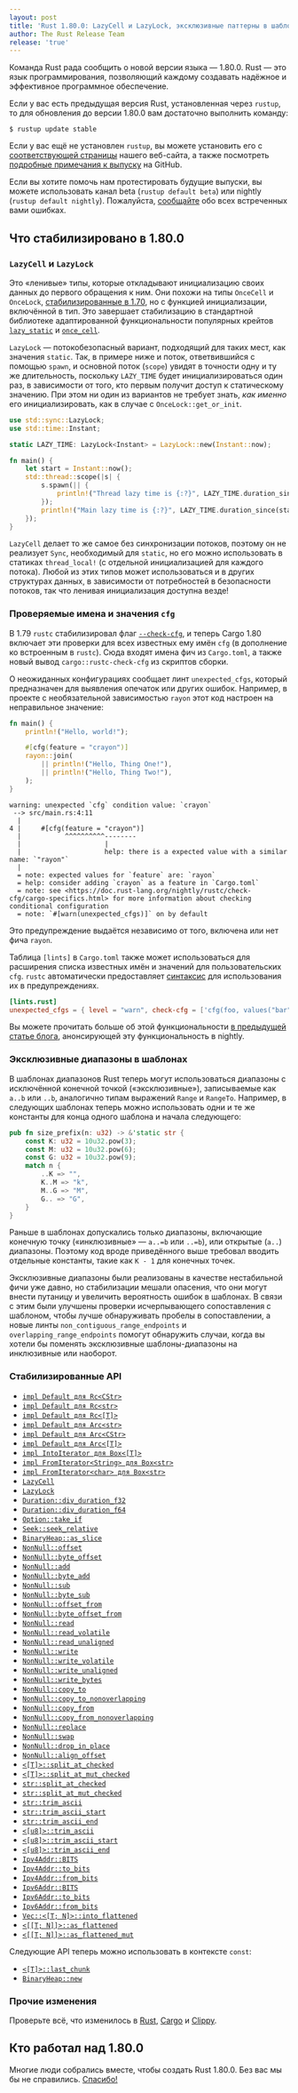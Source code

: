 ```yaml
---
layout: post
title: 'Rust 1.80.0: LazyCell и LazyLock, эксклюзивные паттерны в шаблонах, проверяемые имена и значения cfg'
author: The Rust Release Team
release: 'true'
---
```


Команда Rust рада сообщить о новой версии языка — 1.80.0. Rust — это язык программирования, позволяющий каждому создавать надёжное и эффективное программное обеспечение.

Если у вас есть предыдущая версия Rust, установленная через `rustup`, то для обновления до версии 1.80.0 вам достаточно выполнить команду:

```console
$ rustup update stable
```

Если у вас ещё не установлен `rustup`, вы можете установить его с [соответствующей страницы](https://www.rust-lang.org/install.html) нашего веб-сайта, а также посмотреть [подробные примечания к выпуску](https://doc.rust-lang.org/nightly/releases.html#version-1800-2024-07-25) на GitHub.

Если вы хотите помочь нам протестировать будущие выпуски, вы можете использовать канал beta (`rustup default beta`) или nightly (`rustup default nightly`). Пожалуйста, [сообщайте](https://github.com/rust-lang/rust/issues/new/choose) обо всех встреченных вами ошибках.

## Что стабилизировано в 1.80.0

### `LazyCell` и `LazyLock`

Это «ленивые» типы, которые откладывают инициализацию своих данных до первого обращения к ним. Они похожи на типы `OnceCell` и `OnceLock`, [стабилизированные в 1.70](https://blog.rust-lang.org/2023/06/01/Rust-1.70.0.html#oncecell-and-oncelock), но с функцией инициализации, включённой в тип. Это завершает стабилизацию в стандартной библиотеке адаптированной функциональности популярных крейтов [`lazy_static`](https://crates.io/crates/lazy-static) и [`once_cell`](https://crates.io/crates/once_cell).

`LazyLock` — потокобезопасный вариант, подходящий для таких мест, как значения `static`. Так, в примере ниже и поток, ответвившийся с помощью `spawn`, и основной поток (`scope`) увидят в точности одну и ту же длительность, поскольку `LAZY_TIME` будет инициализироваться один раз, в зависимости от того, кто первым получит доступ к статическому значению. При этом ни один из вариантов не требует знать, *как именно* его инициализировать, как в случае с `OnceLock::get_or_init`.

```rust
use std::sync::LazyLock;
use std::time::Instant;

static LAZY_TIME: LazyLock<Instant> = LazyLock::new(Instant::now);

fn main() {
    let start = Instant::now();
    std::thread::scope(|s| {
        s.spawn(|| {
            println!("Thread lazy time is {:?}", LAZY_TIME.duration_since(start));
        });
        println!("Main lazy time is {:?}", LAZY_TIME.duration_since(start));
    });
}
```

`LazyCell` делает то же самое без синхронизации потоков, поэтому он не реализует `Sync`, необходимый для `static`, но его можно использовать в статиках `thread_local!` (с отдельной инициализацией для каждого потока). Любой из этих типов может использоваться и в других структурах данных, в зависимости от потребностей в безопасности потоков, так что ленивая инициализация доступна везде!

### Проверяемые имена и значения `cfg`

В 1.79 `rustc` стабилизировал флаг [`--check-cfg`](https://doc.rust-lang.org/rustc/check-cfg.html), и теперь Cargo 1.80 включает эти проверки для всех известных ему имён `cfg` (в дополнение ко встроенным в <code>rustc</code>). Сюда входят имена фич из `Cargo.toml`, а также новый вывод `cargo::rustc-check-cfg` из скриптов сборки.

О неожиданных конфигурациях сообщает линт `unexpected_cfgs`, который предназначен для выявления опечаток или других ошибок. Например, в проекте с необязательной зависимостью `rayon` этот код настроен на неправильное значение:

```rust
fn main() {
    println!("Hello, world!");

    #[cfg(feature = "crayon")]
    rayon::join(
        || println!("Hello, Thing One!"),
        || println!("Hello, Thing Two!"),
    );
}
```

```console
warning: unexpected `cfg` condition value: `crayon`
 --> src/main.rs:4:11
  |
4 |     #[cfg(feature = "crayon")]
  |           ^^^^^^^^^^--------
  |                     |
  |                     help: there is a expected value with a similar name: `"rayon"`
  |
  = note: expected values for `feature` are: `rayon`
  = help: consider adding `crayon` as a feature in `Cargo.toml`
  = note: see <https://doc.rust-lang.org/nightly/rustc/check-cfg/cargo-specifics.html> for more information about checking conditional configuration
  = note: `#[warn(unexpected_cfgs)]` on by default
```

Это предупреждение выдаётся независимо от того, включена или нет фича `rayon`.

Таблица `[lints]` в `Cargo.toml` также может использоваться для расширения списка известных имён и значений для пользовательских `cfg`. `rustc` автоматически предоставляет [синтаксис](https://doc.rust-lang.org/rustc/check-cfg.html#specifying-expected-names-and-values) для использования их в предупреждениях.

```toml
[lints.rust]
unexpected_cfgs = { level = "warn", check-cfg = ['cfg(foo, values("bar"))'] }
```

Вы можете прочитать больше об этой функциональности [в предыдущей статье блога](https://blog.rust-lang.org/2024/05/06/check-cfg.html), анонсирующей эту функциональность в nightly.

### Эксклюзивные диапазоны в шаблонах

В шаблонах диапазонов Rust теперь могут использоваться диапазоны с исключённой конечной точкой («эксклюзивные»), записываемые как `a..b` или `..b`, аналогично типам выражений `Range` и `RangeTo`. Например, в следующих шаблонах теперь можно использовать одни и те же константы для конца одного шаблона и начала следующего:

```rust
pub fn size_prefix(n: u32) -> &'static str {
    const K: u32 = 10u32.pow(3);
    const M: u32 = 10u32.pow(6);
    const G: u32 = 10u32.pow(9);
    match n {
        ..K => "",
        K..M => "k",
        M..G => "M",
        G.. => "G",
    }
}
```

Раньше в шаблонах допускались только диапазоны, включающие конечную точку («инклюзивные» — `a..=b` или `..=b`), или открытые (`a..`) диапазоны. Поэтому код вроде приведённого выше требовал вводить отдельные константы, такие как `K - 1` для конечных точек.

Эксклюзивные диапазоны были реализованы в качестве нестабильной фичи уже давно, но стабилизации мешали опасения, что они могут внести путаницу и увеличить вероятность ошибок в шаблонах. В связи с этим были улучшены проверки исчерпывающего сопоставления с шаблоном, чтобы лучше обнаруживать пробелы в сопоставлении, а новые линты `non_contiguous_range_endpoints` и `overlapping_range_endpoints` помогут обнаружить случаи, когда вы хотели бы поменять эксклюзивные шаблоны-диапазоны на инклюзивные или наоборот.

### Стабилизированные API

- [`impl Default для Rc<CStr>`](https://doc.rust-lang.org/stable/alloc/rc/struct.Rc.html#impl-Default-for-Rc%3CCStr%3E)
- [`impl Default для Rc<str>`](https://doc.rust-lang.org/stable/alloc/rc/struct.Rc.html#impl-Default-for-Rc%3Cstr%3E)
- [`impl Default для Rc<[T]>`](https://doc.rust-lang.org/stable/alloc/rc/struct.Rc.html#impl-Default-for-Rc%3C%5BT%5D%3E)
- [`impl Default для Arc<str>`](https://doc.rust-lang.org/stable/alloc/sync/struct.Arc.html#impl-Default-for-Arc%3Cstr%3E)
- [`impl Default для Arc<CStr>`](https://doc.rust-lang.org/stable/alloc/sync/struct.Arc.html#impl-Default-for-Arc%3CCStr%3E)
- [`impl Default для Arc<[T]>`](https://doc.rust-lang.org/stable/alloc/sync/struct.Arc.html#impl-Default-for-Arc%3C%5BT%5D%3E)
- [`impl IntoIterator для Box<[T]>`](https://doc.rust-lang.org/stable/alloc/boxed/struct.Box.html#impl-IntoIterator-for-Box%3C%5BI%5D,+A%3E)
- [`impl FromIterator<String> для Box<str>`](https://doc.rust-lang.org/stable/alloc/boxed/struct.Box.html#impl-FromIterator%3CString%3E-for-Box%3Cstr%3E)
- [`impl FromIterator<char> для Box<str>`](https://doc.rust-lang.org/stable/alloc/boxed/struct.Box.html#impl-FromIterator%3Cchar%3E-for-Box%3Cstr%3E)
- [`LazyCell`](https://doc.rust-lang.org/stable/core/cell/struct.LazyCell.html)
- [`LazyLock`](https://doc.rust-lang.org/stable/std/sync/struct.LazyLock.html)
- [`Duration::div_duration_f32`](https://doc.rust-lang.org/stable/std/time/struct.Duration.html#method.div_duration_f32)
- [`Duration::div_duration_f64`](https://doc.rust-lang.org/stable/std/time/struct.Duration.html#method.div_duration_f64)
- [`Option::take_if`](https://doc.rust-lang.org/stable/std/option/enum.Option.html#method.take_if)
- [`Seek::seek_relative`](https://doc.rust-lang.org/stable/std/io/trait.Seek.html#method.seek_relative)
- [`BinaryHeap::as_slice`](https://doc.rust-lang.org/stable/std/collections/struct.BinaryHeap.html#method.as_slice)
- [`NonNull::offset`](https://doc.rust-lang.org/stable/std/ptr/struct.NonNull.html#method.offset)
- [`NonNull::byte_offset`](https://doc.rust-lang.org/stable/std/ptr/struct.NonNull.html#method.byte_offset)
- [`NonNull::add`](https://doc.rust-lang.org/stable/std/ptr/struct.NonNull.html#method.add)
- [`NonNull::byte_add`](https://doc.rust-lang.org/stable/std/ptr/struct.NonNull.html#method.byte_add)
- [`NonNull::sub`](https://doc.rust-lang.org/stable/std/ptr/struct.NonNull.html#method.sub)
- [`NonNull::byte_sub`](https://doc.rust-lang.org/stable/std/ptr/struct.NonNull.html#method.byte_sub)
- [`NonNull::offset_from`](https://doc.rust-lang.org/stable/std/ptr/struct.NonNull.html#method.offset_from)
- [`NonNull::byte_offset_from`](https://doc.rust-lang.org/stable/std/ptr/struct.NonNull.html#method.byte_offset_from)
- [`NonNull::read`](https://doc.rust-lang.org/stable/std/ptr/struct.NonNull.html#method.read)
- [`NonNull::read_volatile`](https://doc.rust-lang.org/stable/std/ptr/struct.NonNull.html#method.read_volatile)
- [`NonNull::read_unaligned`](https://doc.rust-lang.org/stable/std/ptr/struct.NonNull.html#method.read_unaligned)
- [`NonNull::write`](https://doc.rust-lang.org/stable/std/ptr/struct.NonNull.html#method.write)
- [`NonNull::write_volatile`](https://doc.rust-lang.org/stable/std/ptr/struct.NonNull.html#method.write_volatile)
- [`NonNull::write_unaligned`](https://doc.rust-lang.org/stable/std/ptr/struct.NonNull.html#method.write_unaligned)
- [`NonNull::write_bytes`](https://doc.rust-lang.org/stable/std/ptr/struct.NonNull.html#method.write_bytes)
- [`NonNull::copy_to`](https://doc.rust-lang.org/stable/std/ptr/struct.NonNull.html#method.copy_to)
- [`NonNull::copy_to_nonoverlapping`](https://doc.rust-lang.org/stable/std/ptr/struct.NonNull.html#method.copy_to_nonoverlapping)
- [`NonNull::copy_from`](https://doc.rust-lang.org/stable/std/ptr/struct.NonNull.html#method.copy_from)
- [`NonNull::copy_from_nonoverlapping`](https://doc.rust-lang.org/stable/std/ptr/struct.NonNull.html#method.copy_from_nonoverlapping)
- [`NonNull::replace`](https://doc.rust-lang.org/stable/std/ptr/struct.NonNull.html#method.replace)
- [`NonNull::swap`](https://doc.rust-lang.org/stable/std/ptr/struct.NonNull.html#method.swap)
- [`NonNull::drop_in_place`](https://doc.rust-lang.org/stable/std/ptr/struct.NonNull.html#method.drop_in_place)
- [`NonNull::align_offset`](https://doc.rust-lang.org/stable/std/ptr/struct.NonNull.html#method.align_offset)
- [`<[T]>::split_at_checked`](https://doc.rust-lang.org/stable/std/primitive.slice.html#method.split_at_checked)
- [`<[T]>::split_at_mut_checked`](https://doc.rust-lang.org/stable/std/primitive.slice.html#method.split_at_mut_checked)
- [`str::split_at_checked`](https://doc.rust-lang.org/stable/std/primitive.str.html#method.split_at_checked)
- [`str::split_at_mut_checked`](https://doc.rust-lang.org/stable/std/primitive.str.html#method.split_at_mut_checked)
- [`str::trim_ascii`](https://doc.rust-lang.org/stable/std/primitive.str.html#method.trim_ascii)
- [`str::trim_ascii_start`](https://doc.rust-lang.org/stable/std/primitive.str.html#method.trim_ascii_start)
- [`str::trim_ascii_end`](https://doc.rust-lang.org/stable/std/primitive.str.html#method.trim_ascii_end)
- [`<[u8]>::trim_ascii`](https://doc.rust-lang.org/stable/core/primitive.slice.html#method.trim_ascii)
- [`<[u8]>::trim_ascii_start`](https://doc.rust-lang.org/stable/core/primitive.slice.html#method.trim_ascii_start)
- [`<[u8]>::trim_ascii_end`](https://doc.rust-lang.org/stable/core/primitive.slice.html#method.trim_ascii_end)
- [`Ipv4Addr::BITS`](https://doc.rust-lang.org/stable/core/net/struct.Ipv4Addr.html#associatedconstant.BITS)
- [`Ipv4Addr::to_bits`](https://doc.rust-lang.org/stable/core/net/struct.Ipv4Addr.html#method.to_bits)
- [`Ipv4Addr::from_bits`](https://doc.rust-lang.org/stable/core/net/struct.Ipv4Addr.html#method.from_bits)
- [`Ipv6Addr::BITS`](https://doc.rust-lang.org/stable/core/net/struct.Ipv6Addr.html#associatedconstant.BITS)
- [`Ipv6Addr::to_bits`](https://doc.rust-lang.org/stable/core/net/struct.Ipv6Addr.html#method.to_bits)
- [`Ipv6Addr::from_bits`](https://doc.rust-lang.org/stable/core/net/struct.Ipv6Addr.html#method.from_bits)
- [`Vec::<[T; N]>::into_flattened`](https://doc.rust-lang.org/stable/alloc/vec/struct.Vec.html#method.into_flattened)
- [`<[[T; N]]>::as_flattened`](https://doc.rust-lang.org/stable/core/primitive.slice.html#method.as_flattened)
- [`<[[T; N]]>::as_flattened_mut`](https://doc.rust-lang.org/stable/core/primitive.slice.html#method.as_flattened_mut)

Следующие API теперь можно использовать в контексте `const`:

- [`<[T]>::last_chunk`](https://doc.rust-lang.org/stable/core/primitive.slice.html#method.last_chunk)
- [`BinaryHeap::new`](https://doc.rust-lang.org/stable/std/collections/struct.BinaryHeap.html#method.new)

### Прочие изменения

Проверьте всё, что изменилось в [Rust](https://github.com/rust-lang/rust/releases/tag/1.80.0), [Cargo](https://github.com/rust-lang/cargo/blob/master/CHANGELOG.md#cargo-180-2024-07-25) и [Clippy](https://github.com/rust-lang/rust-clippy/blob/master/CHANGELOG.md#rust-180).

## Кто работал над 1.80.0

Многие люди собрались вместе, чтобы создать Rust 1.80.0. Без вас мы бы не справились. [Спасибо!](https://thanks.rust-lang.org/rust/1.80.0/)
